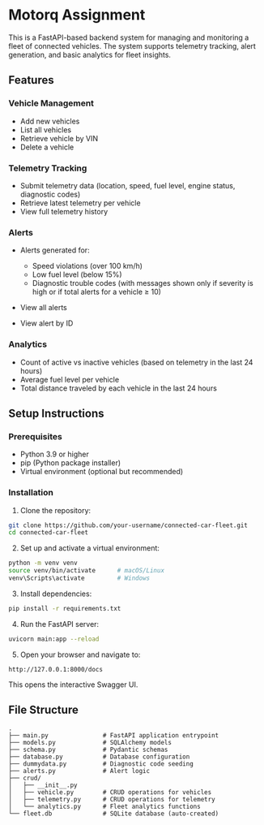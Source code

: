 

# Motorq Assignment

This is a FastAPI-based backend system for managing and monitoring a fleet of connected vehicles. The system supports telemetry tracking, alert generation, and basic analytics for fleet insights.

## Features

### Vehicle Management

* Add new vehicles
* List all vehicles
* Retrieve vehicle by VIN
* Delete a vehicle

### Telemetry Tracking

* Submit telemetry data (location, speed, fuel level, engine status, diagnostic codes)
* Retrieve latest telemetry per vehicle
* View full telemetry history

### Alerts

* Alerts generated for:

  * Speed violations (over 100 km/h)
  * Low fuel level (below 15%)
  * Diagnostic trouble codes (with messages shown only if severity is high or if total alerts for a vehicle ≥ 10)
* View all alerts
* View alert by ID

### Analytics

* Count of active vs inactive vehicles (based on telemetry in the last 24 hours)
* Average fuel level per vehicle
* Total distance traveled by each vehicle in the last 24 hours

## Setup Instructions

### Prerequisites

* Python 3.9 or higher
* pip (Python package installer)
* Virtual environment (optional but recommended)

### Installation

1. Clone the repository:

```bash
git clone https://github.com/your-username/connected-car-fleet.git
cd connected-car-fleet
```

2. Set up and activate a virtual environment:

```bash
python -m venv venv
source venv/bin/activate      # macOS/Linux
venv\Scripts\activate         # Windows
```

3. Install dependencies:

```bash
pip install -r requirements.txt
```

4. Run the FastAPI server:

```bash
uvicorn main:app --reload
```

5. Open your browser and navigate to:

```
http://127.0.0.1:8000/docs
```

This opens the interactive Swagger UI.

## File Structure

```
.
├── main.py               # FastAPI application entrypoint
├── models.py             # SQLAlchemy models
├── schema.py             # Pydantic schemas
├── database.py           # Database configuration
├── dummydata.py          # Diagnostic code seeding
├── alerts.py             # Alert logic
├── crud/
│   ├── __init__.py
│   ├── vehicle.py        # CRUD operations for vehicles
│   ├── telemetry.py      # CRUD operations for telemetry
│   └── analytics.py      # Fleet analytics functions
└── fleet.db              # SQLite database (auto-created)
```


